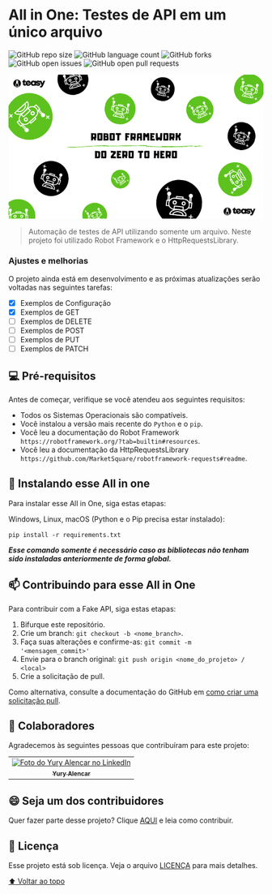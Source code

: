 # All in One: Testes de API em um único arquivo

![GitHub repo size](https://img.shields.io/github/repo-size/yuryalencar/api-tests-one-file-sample?style=for-the-badge)
![GitHub language count](https://img.shields.io/github/languages/count/yuryalencar/api-tests-one-file-sample?style=for-the-badge)
![GitHub forks](https://img.shields.io/github/forks/yuryalencar/api-tests-one-file-sample?style=for-the-badge)
![GitHub open issues](https://img.shields.io/github/issues/yuryalencar/api-tests-one-file-sample?style=for-the-badge)
![GitHub open pull requests](https://img.shields.io/github/issues-pr/yuryalencar/api-tests-one-file-sample?style=for-the-badge)

<div align="center">
  <img src="https://github.com/yuryalencar/fake-api/blob/main/Robot%20framework.png" alt="Banner do Curso">
</div>
  
> Automação de testes de API utilizando somente um arquivo. Neste projeto foi utilizado Robot Framework e o HttpRequestsLibrary. 

### Ajustes e melhorias

O projeto ainda está em desenvolvimento e as próximas atualizações serão voltadas nas seguintes tarefas:

- [x] Exemplos de Configuração
- [x] Exemplos de GET
- [ ] Exemplos de DELETE
- [ ] Exemplos de POST
- [ ] Exemplos de PUT
- [ ] Exemplos de PATCH

## 💻 Pré-requisitos

Antes de começar, verifique se você atendeu aos seguintes requisitos:

* Todos os Sistemas Operacionais são compatíveis.
* Você instalou a versão mais recente do `Python` e o `pip`.
* Você leu a documentação do Robot Framework `https://robotframework.org/?tab=builtin#resources`.
* Você leu a documentação da HttpRequestsLibrary `https://github.com/MarketSquare/robotframework-requests#readme`.

## 🚀 Instalando esse All in one

Para instalar esse All in One, siga estas etapas:

Windows, Linux, macOS (Python e o Pip precisa estar instalado):
```
pip install -r requirements.txt
```

**_Esse comando somente é necessário caso as bibliotecas não tenham sido instaladas anteriormente de forma global._**

## 📫 Contribuindo para esse All in One
<!---Se o seu README for longo ou se você tiver algum processo ou etapas específicas que deseja que os contribuidores sigam, considere a criação de um arquivo CONTRIBUTING.md separado--->
Para contribuir com a Fake API, siga estas etapas:

1. Bifurque este repositório.
2. Crie um branch: `git checkout -b <nome_branch>`.
3. Faça suas alterações e confirme-as: `git commit -m '<mensagem_commit>'`
4. Envie para o branch original: `git push origin <nome_do_projeto> / <local>`
5. Crie a solicitação de pull.

Como alternativa, consulte a documentação do GitHub em [como criar uma solicitação pull](https://help.github.com/en/github/collaborating-with-issues-and-pull-requests/creating-a-pull-request).

## 🤝 Colaboradores

Agradecemos às seguintes pessoas que contribuíram para este projeto:

<table>
  <tr>
    <td align="center">
      <a href="#">
        <img src=https://media-exp1.licdn.com/dms/image/C4E03AQEX-TUugmJlAA/profile-displayphoto-shrink_400_400/0/1634681320995?e=1646265600&v=beta&t=5Z-OuH8411pjAtZUjdAVsnV2eWEnzu3tF7N42DMvknM width="100px;" alt="Foto do Yury Alencar no LinkedIn"/><br>
        <sub>
          <b>Yury Alencar</b>
        </sub>
      </a>
    </td>
  </tr>
</table>


## 😄 Seja um dos contribuidores<br>

Quer fazer parte desse projeto? Clique [AQUI](#-contribuindo-para-esse-all-in-one) e leia como contribuir.

## 📝 Licença

Esse projeto está sob licença. Veja o arquivo [LICENÇA](LICENSE) para mais detalhes.

[⬆ Voltar ao topo](#fake-api)<br>
